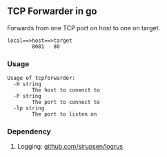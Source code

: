 ## TCP Forwarder in go

Forwards from one TCP port on host to one on target.

```
local==>host==>target
        8081   80
```

### Usage 
```
Usage of tcpforwarder:
  -H string
        The host to conenct to
  -P string
        The port to connect to
  -lp string
        The port to listen on
```

### Dependency 
1. Logging: [github.com/sirupsen/logrus](http://github.com/sirupsen/logrus)
